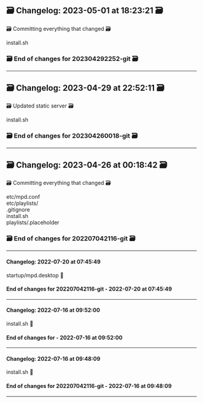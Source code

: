 ## 🗃️ Changelog: 2023-05-01 at 18:23:21 🗃️  

🗃️ Committing everything that changed 🗃️  
  
  
install.sh  


### 🗃️ End of changes for 202304292252-git 🗃️  

----  
## 🗃️ Changelog: 2023-04-29 at 22:52:11 🗃️  

🗃️ Updated static server 🗃️  
  
  
install.sh  


### 🗃️ End of changes for 202304260018-git 🗃️  

----  
## 🗃️ Changelog: 2023-04-26 at 00:18:42 🗃️  

🗃️ Committing everything that changed 🗃️  
  
  
etc/mpd.conf  
etc/playlists/  
.gitignore  
install.sh  
playlists/.placeholder  


### 🗃️ End of changes for 202207042116-git 🗃️  

----  
#### Changelog: 2022-07-20 at 07:45:49  
  
startup/mpd.desktop      🚀  
  
#### End of changes for 202207042116-git - 2022-07-20 at 07:45:49  
  
----  
  
#### Changelog: 2022-07-16 at 09:52:00  
  
install.sh      🚀  
  
#### End of changes for  - 2022-07-16 at 09:52:00  
  
----  
  
#### Changelog: 2022-07-16 at 09:48:09  
  
install.sh      🚀  
  
#### End of changes for 202207042116-git - 2022-07-16 at 09:48:09  
  
----  
  
